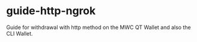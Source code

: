 # guide-http-ngrok
Guide for withdrawal with http method on the MWC QT Wallet and also the CLI Wallet.
